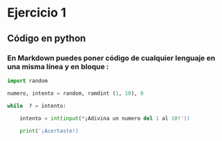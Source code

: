 # Ejercicio 1

## Código en python 

### En Markdown puedes poner código de cualquier lenguaje en una misma línea y en bloque :

```python
import random

numero, intento = random, ramdint (1, 10), 0

while  ? = intento:

    intento = int(input(*¡Adivina un numero del 1 al 10!'))
    
    print('¡Acertaste!)
    
```


